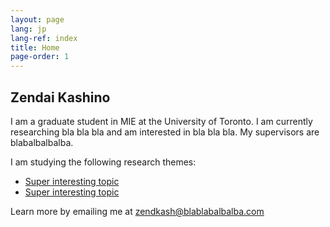 ```yaml
---
layout: page
lang: jp
lang-ref: index
title: Home
page-order: 1
---
```


## Zendai Kashino

I am a graduate student in MIE at the University of Toronto. I am currently researching bla bla bla and am interested in bla bla bla. My supervisors are blabalbalbalba.


I am studying the following research themes:

* [Super interesting topic](../super-interesting-topic)
* [Super interesting topic](../super-interesting-topic)

Learn more by emailing me at zendkash@blablabalbalba.com
